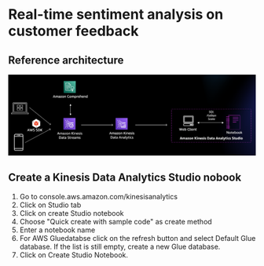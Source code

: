 # Real-time sentiment analysis on customer feedback

## Reference architecture

![kda1](/images/kda1.PNG)

## Create a Kinesis Data Analytics Studio nobook
1. Go to console.aws.amazon.com/kinesisanalytics
2. Click on Studio tab
3. Click on create Studio notebook
4. Choose "Quick create with sample code" as create method
5. Enter a notebook name
6. For AWS Gluedatabse click on the refresh button and select Default Glue database. If the list is still empty, create a new Glue database.
7. Click on Create Studio Notebook.
